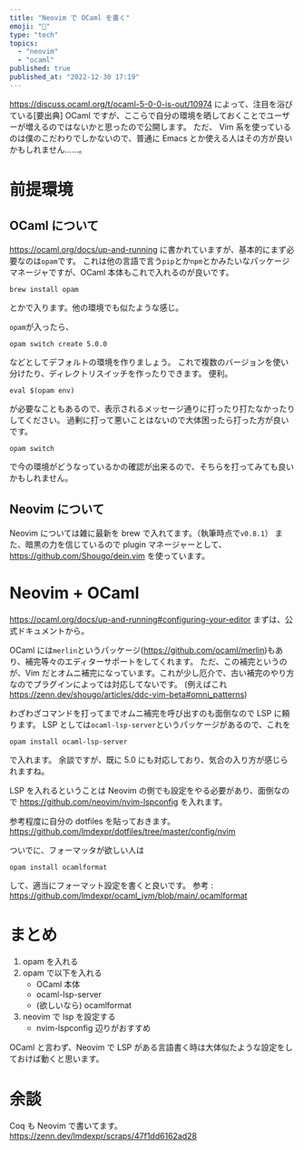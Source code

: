 ```yaml
---
title: "Neovim で OCaml を書く"
emoji: "🐫"
type: "tech"
topics:
  - "neovim"
  - "ocaml"
published: true
published_at: "2022-12-30 17:19"
---
```


https://discuss.ocaml.org/t/ocaml-5-0-0-is-out/10974 によって、注目を浴びている[要出典] OCaml ですが、ここらで自分の環境を晒しておくことでユーザーが増えるのではないかと思ったので公開します。
ただ、 Vim 系を使っているのは僕のこだわりでしかないので、普通に Emacs とか使える人はその方が良いかもしれません……。

# 前提環境
## OCaml について
https://ocaml.org/docs/up-and-running に書かれていますが、基本的にまず必要なのは`opam`です。
これは他の言語で言う`pip`とか`npm`とかみたいなパッケージマネージャですが、OCaml 本体もこれで入れるのが良いです。
```
brew install opam
```
とかで入ります。他の環境でも似たような感じ。

`opam`が入ったら、
```
opam switch create 5.0.0
```
などとしてデフォルトの環境を作りましょう。
これで複数のバージョンを使い分けたり、ディレクトリスイッチを作ったりできます。
便利。
```
eval $(opam env)
```
が必要なこともあるので、表示されるメッセージ通りに打ったり打たなかったりしてください。
過剰に打って悪いことはないので大体困ったら打った方が良いです。
```
opam switch
```
で今の環境がどうなっているかの確認が出来るので、そちらを打ってみても良いかもしれません。

## Neovim について
Neovim については雑に最新を brew で入れてます。（執筆時点で`v0.8.1`）
また、暗黒の力を信じているので plugin マネージャーとして、https://github.com/Shougo/dein.vim を使っています。

# Neovim + OCaml
https://ocaml.org/docs/up-and-running#configuring-your-editor
まずは、公式ドキュメントから。

OCaml には`merlin`というパッケージ(https://github.com/ocaml/merlin)もあり、補完等々のエディターサポートをしてくれます。
ただ、この補完というのが、Vim だとオムニ補完になっています。これが少し厄介で、古い補完のやり方なのでプラグインによっては対応してないです。
(例えばこれ https://zenn.dev/shougo/articles/ddc-vim-beta#omni_patterns)

わざわざコマンドを打ってまでオムニ補完を呼び出すのも面倒なので LSP に頼ります。
LSP としては`ocaml-lsp-server`というパッケージがあるので、これを
```
opam install ocaml-lsp-server
```
で入れます。
余談ですが、既に 5.0 にも対応しており、気合の入り方が感じられますね。

LSP を入れるということは Neovim の側でも設定をやる必要があり、面倒なので https://github.com/neovim/nvim-lspconfig を入れます。

参考程度に自分の dotfiles を貼っておきます。
https://github.com/lmdexpr/dotfiles/tree/master/config/nvim

ついでに、フォーマッタが欲しい人は
```
opam install ocamlformat
```
して、適当にフォーマット設定を書くと良いです。
参考 : https://github.com/lmdexpr/ocaml_jvm/blob/main/.ocamlformat

# まとめ
1. opam を入れる
2. opam で以下を入れる
	- OCaml 本体
	- ocaml-lsp-server
	- (欲しいなら) ocamlformat
3. neovim で lsp を設定する
	- nvim-lspconfig 辺りがおすすめ

OCaml と言わず、Neovim で LSP がある言語書く時は大体似たような設定をしておけば動くと思います。

# 余談
Coq も Neovim で書いてます。
https://zenn.dev/lmdexpr/scraps/47f1dd6162ad28
